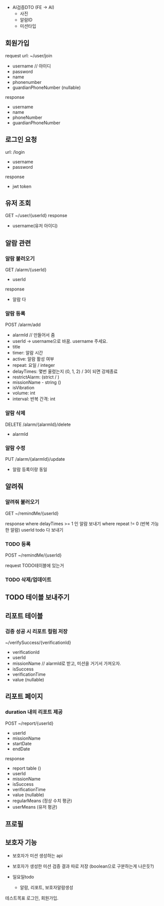 - AI검증DTO (FE -> AI)
  - 사진
  - 알람ID
  - 미션타입

## 회원가입

request
url: ~/user/join

- username // 아이디
- password
- name
- phonenumber
- guardianPhoneNumber (nullable)

response

- username
- name
- phoneNumber
- guardianPhoneNumber

## 로그인 요청

url: /login

- username
- password

response

- jwt token

## 유저 조회

GET ~/user/{userId}
response

- username(유저 아이디)

## 알람 관련

### 알람 불러오기

GET /alarm/{userId}

- userId

response

- 알람 다

### 알람 등록

POST /alarm/add

- alarmId // 만들어서 줌
- userId -> username으로 바꿈. username 주세요. 
- title
- timer: 알람 시간
- active: 알람 활성 여부
- repeat: 요일 / integer
- delayTimes: 몇번 울렸는지 (0, 1, 2) / 3이 되면 강제종료
- restrictAlarm: (strict / )
- missionName - string ()
- isVibration
- volume: int
- interval: 반복 간격: int

### 알람 삭제

DELETE /alarm/{alarmId}/delete

- alarmId

### 알람 수정

PUT /alarm/{alarmId}/update

- 알람 등록이랑 동일

## 알려줘

### 알려줘 불러오기

GET ~/remindMe/{userId}

response
where delayTimes >= 1 인 알람 보내기
where repeat != 0 (반복 가능한 알람)
userId todo 다 보내기

### TODO 등록

POST ~/remindMe/{userId}

request
TODO테이블에 있는거

### TODO 삭제/업데이트

## TODO 테이블 보내주기

## 리포트 테이블

### 검증 성공 시 리포트 컬럼 저장

~/verifySuccess/{verificationId}

- verificationId
- userId
- missionName // alarmId로 받고, 미션을 거기서 가져오자. 
- isSuccess
- verificationTime
- value (nullable)

## 리포트 페이지

### duration 내의 리포트 제공

POST ~/report/{userId}

- userId
- missionName
- startDate
- endDate

response

- report table ()
- userId
- missionName
- isSuccess
- verificationTime
- value (nullable)
- regularMeans (정상 수치 평균)
- userMeans (유저 평균)

## 프로필

## 보호자 기능
- 보호자가 미션 생성하는 api
- 보호자가 생성한 미션 검증 결과 따로 저장 (boolean으로 구분하는게 나은듯?)

- 일요일todo
  - 알람, 리포트, 보호자알람생성

테스트목표
로그인, 회원가입.